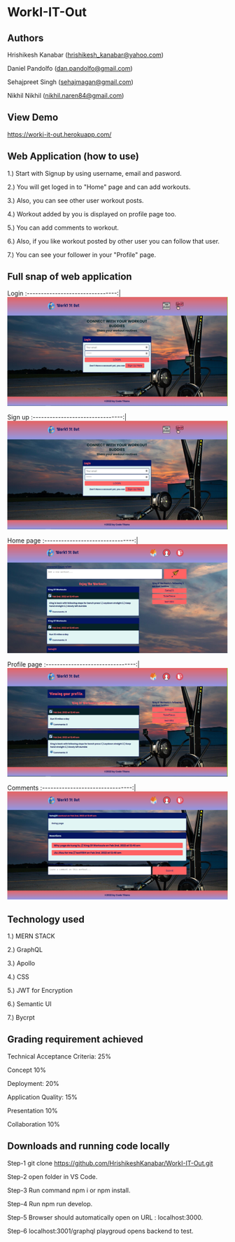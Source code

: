 # WorkI-IT-Out

## Authors

Hrishikesh Kanabar (hrishikesh_kanabar@yahoo.com)

Daniel Pandolfo (dan.pandolfo@gmail.com)

Sehajpreet Singh (sehajmagan@gmail.com)

Nikhil Nikhil (nikhil.naren84@gmail.com)

## View Demo

https://worki-it-out.herokuapp.com/

## Web Application (how to use)

1.) Start with Signup by using username, email and pasword.

2.) You will get loged in to "Home" page and can add workouts.

3.) Also, you can see other user workout posts.

4.) Workout added by you is displayed on profile page too.

5.) You can add comments to workout.

6.) Also, if you like workout posted by other user you can follow that user.

7.) You can see your follower in your "Profile" page.

## Full snap of web application

Login
:--------------------------------:|
![Home Page](https://github.com/HrishikeshKanabar/WorkI-IT-Out/blob/main/images/signup.JPG)

Sign up
:--------------------------------:|
![Sign up](https://github.com/HrishikeshKanabar/WorkI-IT-Out/blob/main/images/signup.JPG)

Home page
:--------------------------------:|
![Home Page](https://github.com/HrishikeshKanabar/WorkI-IT-Out/blob/main/images/Homepage.JPG)

Profile page
:--------------------------------:|
![Profile page](https://github.com/HrishikeshKanabar/WorkI-IT-Out/blob/main/images/Profilepage.JPG)

Comments
:--------------------------------:|
![Comments](https://github.com/HrishikeshKanabar/WorkI-IT-Out/blob/main/images/Commenst.JPG)


## Technology used

1.) MERN STACK

2.) GraphQL

3.) Apollo

4.) CSS

5.) JWT for Encryption

6.) Semantic UI

7.) Bycrpt


## Grading requirement achieved

Technical Acceptance Criteria: 25%

Concept 10%

Deployment: 20%

Application Quality: 15%

Presentation 10%

Collaboration 10%

## Downloads and running code locally

Step-1 git clone  https://github.com/HrishikeshKanabar/WorkI-IT-Out.git

Step-2 open folder in VS Code. 

Step-3 Run command npm i or npm install.

Step-4 Run npm run develop.

Step-5 Browser should automatically open on URL : localhost:3000.

Step-6  localhost:3001/graphql playgroud opens backend to test.



 
